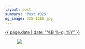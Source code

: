 ```yaml
---
layout: post
summary: 'Post #325'
og_image: 325-1280.jpg
---
```


<p>
 <time>
  <a href="/325">
   {{ page.date | date: "%B %-d, %Y" }}
  </a>
 </time>
 <a href="/325">
  <figure data-taken="5/17/2014">
   <img sizes="(min-width: 700px) 50vw, calc(100vw - 2rem)" src="{{ site.assets_url }}/325-640.jpg" srcset="{{ site.assets_url }}/325-1280.jpg 1280w, {{ site.assets_url }}/325-960.jpg 960w, {{ site.assets_url }}/325-640.jpg 640w, {{ site.assets_url }}/325-320.jpg 320w"/>
  </figure>
 </a>
</p>

